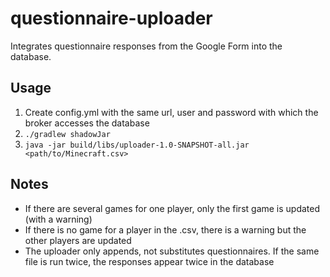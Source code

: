 # questionnaire-uploader
Integrates questionnaire responses from the Google Form into the database.

## Usage
1. Create config.yml with the same url, user and password with which the broker accesses the database
2. `./gradlew shadowJar`
3. `java -jar build/libs/uploader-1.0-SNAPSHOT-all.jar <path/to/Minecraft.csv>`

## Notes
- If there are several games for one player, only the first game is updated (with a warning)
- If there is no game for a player in the .csv, there is a warning but the other players are updated
- The uploader only appends, not substitutes questionnaires. If the same file is run twice, the responses appear twice in the database

